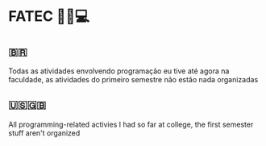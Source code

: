 # FATEC 🧑‍💻💻

## 🇧🇷
Todas as atividades envolvendo programação eu tive até agora na faculdade, as atividades do primeiro semestre não estão nada organizadas

## 🇺🇸🇬🇧
All programming-related activies I had so far at college, the first semester stuff aren't organized
